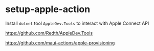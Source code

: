 # setup-apple-action
Install `dotnet` tool `AppleDev.Tools` to interact with Apple Connect API

https://github.com/Redth/AppleDev.Tools

https://github.com/maui-actions/apple-provisioning
